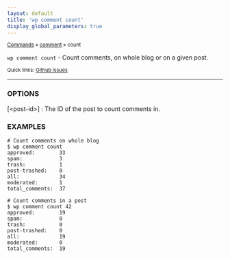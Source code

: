 ```yaml
---
layout: default
title: 'wp comment count'
display_global_parameters: true
---
```


<small>[Commands](/commands/) &raquo; [comment](/commands/comment/) &raquo; count</small>

`wp comment count` - Count comments, on whole blog or on a given post.

<small>Quick links: <a href="https://github.com/wp-cli/wp-cli/issues?q=is%3Aopen+label%3Acommand%3Acomment-count+sort%3Aupdated-desc">Github issues</a></small>

<hr />

### OPTIONS

[&lt;post-id&gt;]
: The ID of the post to count comments in.

### EXAMPLES

    # Count comments on whole blog
    $ wp comment count
    approved:        33
    spam:            3
    trash:           1
    post-trashed:    0
    all:             34
    moderated:       1
    total_comments:  37

    # Count comments in a post
    $ wp comment count 42
    approved:        19
    spam:            0
    trash:           0
    post-trashed:    0
    all:             19
    moderated:       0
    total_comments:  19



